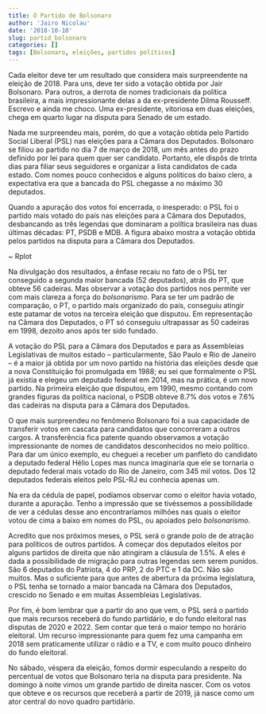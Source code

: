 ```yaml
---
title: O Partido de Bolsonaro
author: 'Jairo Nicolau'
date: '2018-10-10'
slug: partid_bolsonaro
categories: []
tags: [Bolsonaro, eleições, partidos políticos]
---
```


Cada eleitor deve ter um resultado que considera mais surpreendente na eleição
de 2018. Para uns, deve ter sido a votação obtida por Jair Bolsonaro. Para
outros, a derrota de nomes tradicionais da política brasileira, a mais
impressionante delas a da ex-presidente Dilma Rousseff. Escrevo e ainda me
choco. Uma ex-presidente, vitoriosa em duas eleições, chega em quarto lugar na
disputa para Senado de um estado.

Nada me surpreendeu mais, porém, do que a votação obtida pelo Partido Social
Liberal (PSL) nas eleições para a Câmara dos Deputados. Bolsonaro se filiou ao
partido no dia 7 de março de 2018, um mês antes do prazo definido por lei para
quem quer ser candidato. Portanto, ele dispôs de trinta dias para filiar seus
seguidores e organizar a lista candidatos de cada estado. Com nomes pouco
conhecidos e alguns políticos do baixo clero, a expectativa era que a bancada do
PSL chegasse a no máximo 30 deputados.

Quando a apuração dos votos foi encerrada, o inesperado: o PSL foi o partido
mais votado do país nas eleições para a Câmara dos Deputados, desbancando as
três legendas que dominaram a política brasileira nas duas últimas décadas: PT,
PSDB e MDB. A figura abaixo mostra a votação obtida pelos partidos na disputa
para a Câmara dos Deputados.

~   Rplot

Na divulgação dos resultados, a ênfase recaiu no fato de o PSL ter conseguido a
segunda maior bancada (52 deputados), atrás do PT, que obteve 56 cadeiras. Mas
observar a votação dos partidos nos permite ver com mais clareza a força do
*bolsonarismo*. Para se ter um padrão de comparação, o PT, o partido mais
organizado do país, conseguiu atingir este patamar de votos na terceira eleição
que disputou. Em representação na Câmara dos Deputados, o PT só conseguiu
ultrapassar as 50 cadeiras em 1998, dezoito anos após ter sido fundado.

A votação do PSL para a Câmara dos Deputados e para as Assembleias Legislativas
de muitos estado – particularmente, São Paulo e Rio de Janeiro – é a maior já
obtida por um novo partido na história das eleições desde que a nova
Constituição foi promulgada em 1988; eu sei que formalmente o PSL já existia e
elegeu um deputado federal em 2014, mas na prática, é um novo partido. Na
primeira eleição que disputou, em 1990, mesmo contando com grandes figuras da
política nacional, o PSDB obteve 8.7% dos votos e 7.6% das cadeiras na disputa
para a Câmara dos Deputados.

O que mais surpreendeu no fenômeno Bolsonaro foi a sua capacidade de transferir
votos em cascata para candidatos que concorreram a outros cargos. A
transferência fica patente quando observamos a votação impressionante de nomes
de candidatos desconhecidos no meio político. Para dar um único exemplo, eu
cheguei a receber um panfleto do candidato a deputado federal Hélio Lopes mas
nunca imaginaria que ele se tornaria o deputado federal mais votado do Rio de
Janeiro, com 345 mil votos. Dos 12 deputados federais eleitos pelo PSL-RJ eu
conhecia apenas um.

Na era da cédula de papel, podíamos observar como o eleitor havia votado,
durante a apuração. Tenho a impressão que se tivéssemos a possibilidade de ver a
cédulas desse ano encontraríamos milhões nas quais o eleitor votou de cima a
baixo em nomes do PSL, ou apoiados pelo *bolsonarismo*.

Acredito que nos próximos meses, o PSL será o grande polo de de atração para
políticos de outros partidos. A começar dos deputados eleitos por alguns
partidos de direita que não atingiram a cláusula de 1.5%. A eles é dada a
possibilidade de migração para outras legendas sem serem punidos. São 6
deputados do Patriota, 4 do PRP, 2 do PTC e 1 da DC. Não são muitos. Mas o
suficiente para que antes de abertura da próxima legislatura, o PSL tenha se
tornado a maior bancada na Câmara dos Deputados, crescido no Senado e em muitas
Assembleias Legislativas.

Por fim, é bom lembrar que a partir do ano que vem, o PSL será o partido que
mais recursos receberá do fundo partidário, e do fundo eleitoral nas disputas de
2020 e 2022. Sem contar que terá o maior tempo no horário eleitoral. Um recurso
impressionante para quem fez uma campanha em 2018 sem praticamente utilizar o
rádio e a TV, e com muito pouco dinheiro do fundo eleitoral.

No sábado, véspera da eleição, fomos dormir especulando a respeito do percentual
de votos que Bolsonaro teria na disputa para presidente. Na domingo à noite
vimos um grande partido de direita nascer. Com os votos que obteve e os recursos
que receberá a partir de 2019, já nasce como um ator central do novo quadro
partidário.
